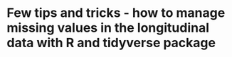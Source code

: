 # Few tips and tricks - how to manage missing values in the longitudinal data with R and tidyverse package

